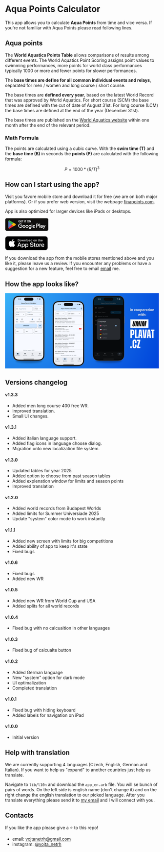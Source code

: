 # Aqua Points Calculator
This app allows you to calculate **Aqua Points** from time and vice versa. If you're not familiar with Aqua Points please read following lines.

## Aqua points
The **World Aquatics Points Table** allows comparisons of results among different events. The World Aquatics Point Scoring assigns point values to swimming performances, more points for world class performances typically 1000 or more and fewer points for slower performances.

The **base times are define for all common individual events and relays**, separated for men / women and long course / short course.

The base times are **defined every year**, based on the latest World Record that was approved by World Aquatics. For short course (SCM) the base times are defined with the cut of date of August 31st. For long course (LCM) the base times are defined at the end of the year (December 31st). 

The base times are published on the [World Aquatics website](https://www.worldaquatics.com/swimming/points) within one month after the end of the relevant period.

### Math Formula
The points are calculated using a cubic curve. With the **swim time (T)** and the **base time (B)** in seconds the **points (P)** are calculated with the following formula:

$$ P = 1000 * ( B / T )^3 $$

## How can I start using the app?
Visit you favore mobile store and download it for free (we are on both major platforms). Or if you prefer web version, visit the webpage [finapoints.com](https://finapoints.com/).

App is also optimized for larger devices like iPads or desktops.

<div align="left">
  
[<img height="42" src=".github/assets/google-play-badge.png">](https://play.google.com/store/apps/details?id=cz.umimplavat.aqua_points_calculator&pcampaignid=web_share)

[<img width="140" src=".github/assets/app-store-badge.png">](https://apps.apple.com/cz/app/aqua-points-calculator/id6736572544)

</div>

If you download the app from the mobile stores mentioned above and you like it, please leave us a review. If you encounter any problems or have a suggestion for a new feature, feel free to email <a href="mailto:vojtanetrh@gmail.com">email</a> me.

## How the app looks like?

<div align="center">
  
![github screenshots graphic](.github/assets/github-graphic-new.png)

</div>

## Versions changelog 

#### v1.3.3
- Added men long course 400 free WR.
- Improved translation.
- Small UI changes.

#### v1.3.1
- Added italian language support.
- Added flag icons in language choose dialog.
- Migration onto new localization file system.

#### v1.3.0
- Updated tables for year 2025
- Added option to choose from past season tables
- Added explenation window for limits and season points
- Improved translation

#### v1.2.0
- Added world records from Budapest Worlds
- Added limits for Summer Universiade 2025
- Update "system" color mode to work instantly

#### v1.1.1
- Added new screen with limits for big competitions
- Added ability of app to keep it's state
- Fixed bugs

#### v1.0.6
- Fixed bugs
- Added new WR

#### v1.0.5
- Added new WR from World Cup and USA
- Added splits for all world records

#### v1.0.4
- Fixed bug with no calcualtion in other languages

#### v1.0.3
- Fixed bug of calcualte button

#### v1.0.2
- Added German language
- New "system" option for dark mode
- UI optimalization
- Completed translation

#### v1.0.1
- Fixed bug with hiding keyboard
- Added labels for navigation on iPad

#### v1.0.0
- Initial version 

## Help with translation

We are currently supporting 4 languages (Czech, English, German and Italian). If you want to help us "expand" to another countries just help us translate.

Navigate to `lib/l10n` and download the `app_en.arb` file. You will se bunch of pairs of words. On the left side is english name (don't change it) and on the right change the english translation to our picked language. After you translate everything please send it to <a href="mailto:vojtanetrh@gmail.com">my email</a> and I will connect with you.

## Contacts

If you like the app please give a ⭐️ to this repo!
- email: <a href="mailto:vojtanetrh@gmail.com">vojtanetrh@gmail.com</a>
- instagram: <a href="https://www.instagram.com/vojta_netrh/">@vojta_netrh</a>

